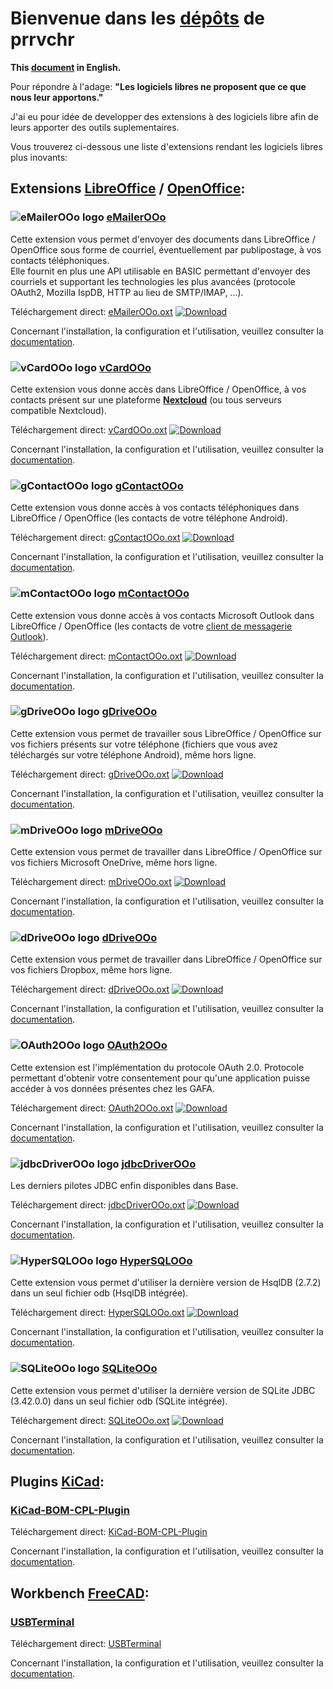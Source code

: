 # Bienvenue dans les [dépôts][1] de prrvchr

**This [document][2] in English.**

Pour répondre à l'adage: **"Les logiciels libres ne proposent que ce que nous leur apportons."**

J'ai eu pour idée de developper des extensions à des logiciels libre afin de leurs apporter des outils suplementaires.

Vous trouverez ci-dessous une liste d'extensions rendant les logiciels libres plus inovants:

## Extensions [LibreOffice][3] / [OpenOffice][4]:

### ![eMailerOOo logo][5] [eMailerOOo][6]

Cette extension vous permet d'envoyer des documents dans LibreOffice / OpenOffice sous forme de courriel, éventuellement par publipostage, à vos contacts téléphoniques.  
Elle fournit en plus une API utilisable en BASIC permettant d'envoyer des courriels et supportant les technologies les plus avancées (protocole OAuth2, Mozilla IspDB, HTTP au lieu de SMTP/IMAP, ...).  

Téléchargement direct: [eMailerOOo.oxt][7] [![Download][8]][7]

Concernant l'installation, la configuration et l'utilisation, veuillez consulter la [documentation][9].

### ![vCardOOo logo][10] [vCardOOo][11]

Cette extension vous donne accès dans LibreOffice / OpenOffice, à vos contacts présent sur une plateforme [**Nextcloud**][12] (ou tous serveurs compatible Nextcloud).

Téléchargement direct: [vCardOOo.oxt][13] [![Download][14]][13]

Concernant l'installation, la configuration et l'utilisation, veuillez consulter la [documentation][15].

### ![gContactOOo logo][16] [gContactOOo][17]

Cette extension vous donne accès à vos contacts téléphoniques dans LibreOffice / OpenOffice (les contacts de votre téléphone Android).

Téléchargement direct: [gContactOOo.oxt][18] [![Download][19]][18]

Concernant l'installation, la configuration et l'utilisation, veuillez consulter la [documentation][20].

### ![mContactOOo logo][21] [mContactOOo][22]

Cette extension vous donne accès à vos contacts Microsoft Outlook dans LibreOffice / OpenOffice (les contacts de votre [client de messagerie Outlook][23]).

Téléchargement direct: [mContactOOo.oxt][24] [![Download][25]][24]

Concernant l'installation, la configuration et l'utilisation, veuillez consulter la [documentation][26].

### ![gDriveOOo logo][27] [gDriveOOo][28]

Cette extension vous permet de travailler sous LibreOffice / OpenOffice sur vos fichiers présents sur votre téléphone (fichiers que vous avez téléchargés sur votre téléphone Android), même hors ligne.

Téléchargement direct: [gDriveOOo.oxt][29] [![Download][30]][29]

Concernant l'installation, la configuration et l'utilisation, veuillez consulter la [documentation][31].

### ![mDriveOOo logo][32] [mDriveOOo][33]

Cette extension vous permet de travailler dans LibreOffice / OpenOffice sur vos fichiers Microsoft OneDrive, même hors ligne.

Téléchargement direct: [mDriveOOo.oxt][34] [![Download][35]][34]

Concernant l'installation, la configuration et l'utilisation, veuillez consulter la [documentation][36].

### ![dDriveOOo logo][37] [dDriveOOo][38]

Cette extension vous permet de travailler dans LibreOffice / OpenOffice sur vos fichiers Dropbox, même hors ligne.

Téléchargement direct: [dDriveOOo.oxt][39] [![Download][40]][39]

Concernant l'installation, la configuration et l'utilisation, veuillez consulter la [documentation][41].

### ![OAuth2OOo logo][42] [OAuth2OOo][43]

Cette extension est l'implémentation du protocole OAuth 2.0. Protocole permettant d'obtenir votre consentement pour qu'une application puisse accéder à vos données présentes chez les GAFA.

Téléchargement direct: [OAuth2OOo.oxt][44] [![Download][45]][44]

Concernant l'installation, la configuration et l'utilisation, veuillez consulter la [documentation][46].

### ![jdbcDriverOOo logo][47] [jdbcDriverOOo][48]

Les derniers pilotes JDBC enfin disponibles dans Base.

Téléchargement direct: [jdbcDriverOOo.oxt][49] [![Download][50]][49]

Concernant l'installation, la configuration et l'utilisation, veuillez consulter la [documentation][51].

### ![HyperSQLOOo logo][52] [HyperSQLOOo][53]

Cette extension vous permet d'utiliser la dernière version de HsqlDB (2.7.2) dans un seul fichier odb (HsqlDB intégrée).

Téléchargement direct: [HyperSQLOOo.oxt][54] [![Download][55]][54]

Concernant l'installation, la configuration et l'utilisation, veuillez consulter la [documentation][56].

### ![SQLiteOOo logo][57] [SQLiteOOo][58]

Cette extension vous permet d'utiliser la dernière version de SQLite JDBC (3.42.0.0) dans un seul fichier odb (SQLite intégrée).

Téléchargement direct: [SQLiteOOo.oxt][59] [![Download][60]][59]

Concernant l'installation, la configuration et l'utilisation, veuillez consulter la [documentation][61].

## Plugins [KiCad][62]:

### [KiCad-BOM-CPL-Plugin][63]

Téléchargement direct: [KiCad-BOM-CPL-Plugin][64]

Concernant l'installation, la configuration et l'utilisation, veuillez consulter la [documentation][65].

## Workbench [FreeCAD][66]:

### [USBTerminal][67]

Téléchargement direct: [USBTerminal][68]

Concernant l'installation, la configuration et l'utilisation, veuillez consulter la [documentation][69].

[1]: <https://github.com/prrvchr?tab=repositories>
[2]: <https://prrvchr.github.io/>
[3]: <https://fr.libreoffice.org/download/telecharger-libreoffice/>
[4]: <https://www.openoffice.org/fr/Telecharger/>
[5]: <https://prrvchr.github.io/eMailerOOo/img/eMailerOOo.svg>
[6]: <https://github.com/prrvchr/eMailerOOo/>
[7]: <https://github.com/prrvchr/eMailerOOo/releases/latest/download/eMailerOOo.oxt>
[8]: <https://img.shields.io/github/downloads/prrvchr/eMailerOOo/total#right>
[9]: <https://prrvchr.github.io/eMailerOOo/README_fr>
[10]: <https://prrvchr.github.io/vCardOOo/img/vCardOOo.svg>
[11]: <https://github.com/prrvchr/vCardOOo/>
[12]: <https://fr.wikipedia.org/wiki/Nextcloud>
[13]: <https://github.com/prrvchr/vCardOOo/releases/latest/download/vCardOOo.oxt>
[14]: <https://img.shields.io/github/downloads/prrvchr/vCardOOo/total#right>
[15]: <https://prrvchr.github.io/vCardOOo/README_fr>
[16]: <https://prrvchr.github.io/gContactOOo/img/gContactOOo.svg>
[17]: <https://github.com/prrvchr/gContactOOo/>
[18]: <https://github.com/prrvchr/gContactOOo/releases/latest/download/gContactOOo.oxt>
[19]: <https://img.shields.io/github/downloads/prrvchr/gContactOOo/total#right>
[20]: <https://prrvchr.github.io/gContactOOo/README_fr>
[21]: <https://prrvchr.github.io/mContactOOo/img/mContactOOo.svg>
[22]: <https://github.com/prrvchr/mContactOOo/>
[23]: <https://outlook.live.com/mail/0/>
[24]: <https://github.com/prrvchr/mContactOOo/releases/latest/download/mContactOOo.oxt>
[25]: <https://img.shields.io/github/downloads/prrvchr/mContactOOo/total#right>
[26]: <https://prrvchr.github.io/mContactOOo/README_fr>
[27]: <https://prrvchr.github.io/gDriveOOo/img/gDriveOOo.svg>
[28]: <https://github.com/prrvchr/gDriveOOo/>
[29]: <https://github.com/prrvchr/gDriveOOo/releases/latest/download/gDriveOOo.oxt>
[30]: <https://img.shields.io/github/downloads/prrvchr/gDriveOOo/total#right>
[31]: <https://prrvchr.github.io/gDriveOOo/README_fr>
[32]: <https://prrvchr.github.io/mDriveOOo/img/mDriveOOo.svg>
[33]: <https://github.com/prrvchr/mDriveOOo/>
[34]: <https://github.com/prrvchr/mDriveOOo/releases/latest/download/mDriveOOo.oxt>
[35]: <https://img.shields.io/github/downloads/prrvchr/mDriveOOo/total#right>
[36]: <https://prrvchr.github.io/mDriveOOo/README_fr>
[37]: <https://prrvchr.github.io/dDriveOOo/img/dDriveOOo.svg>
[38]: <https://github.com/prrvchr/dDriveOOo/>
[39]: <https://github.com/prrvchr/dDriveOOo/releases/latest/download/dDriveOOo.oxt>
[40]: <https://img.shields.io/github/downloads/prrvchr/dDriveOOo/total#right>
[41]: <https://prrvchr.github.io/dDriveOOo/README_fr>
[42]: <https://prrvchr.github.io/OAuth2OOo/img/OAuth2OOo.svg>
[43]: <https://github.com/prrvchr/OAuth2OOo/>
[44]: <https://github.com/prrvchr/OAuth2OOo/releases/latest/download/OAuth2OOo.oxt>
[45]: <https://img.shields.io/github/downloads/prrvchr/OAuth2OOo/total#right>
[46]: <https://prrvchr.github.io/OAuth2OOo/README_fr>
[47]: <https://prrvchr.github.io/jdbcDriverOOo/img/jdbcDriverOOo.svg>
[48]: <https://github.com/prrvchr/jdbcDriverOOo/>
[49]: <https://github.com/prrvchr/jdbcDriverOOo/releases/latest/download/jdbcDriverOOo.oxt>
[50]: <https://img.shields.io/github/downloads/prrvchr/jdbcDriverOOo/total#right>
[51]: <https://prrvchr.github.io/jdbcDriverOOo/README_fr>
[52]: <https://prrvchr.github.io/HyperSQLOOo/img/HyperSQLOOo.svg>
[53]: <https://github.com/prrvchr/HyperSQLOOo>
[54]: <https://github.com/prrvchr/HyperSQLOOo/releases/latest/download/HyperSQLOOo.oxt>
[55]: <https://img.shields.io/github/downloads/prrvchr/HyperSQLOOo/total#right>
[56]: <https://prrvchr.github.io/HyperSQLOOo/README_fr>
[57]: <https://prrvchr.github.io/SQLiteOOo/img/SQLiteOOo.svg>
[58]: <https://github.com/prrvchr/SQLiteOOo>
[59]: <https://github.com/prrvchr/SQLiteOOo/releases/latest/download/SQLiteOOo.oxt>
[60]: <https://img.shields.io/github/downloads/prrvchr/SQLiteOOo/total#right>
[61]: <https://prrvchr.github.io/SQLiteOOo/README_fr>
[62]: <https://kicad-pcb.org/download/>
[63]: <https://github.com/prrvchr/KiCad-BOM-CPL-Plugin/>
[64]: <https://github.com/prrvchr/KiCad-BOM-CPL-Plugin/archive/v0.0.5.zip>
[65]: <https://prrvchr.github.io/KiCad-BOM-CPL-Plugin/>
[66]: <https://www.freecadweb.org/?lang=fr>
[67]: <https://github.com/prrvchr/USBTerminal/>
[68]: <https://github.com/prrvchr/USBTerminal/archive/v0.7.zip>
[69]: <https://prrvchr.github.io/USBTerminal/README_fr>
